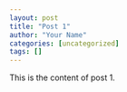 ```yaml
---
layout: post
title: "Post 1"
author: "Your Name"
categories: [uncategorized]
tags: []
---
```


This is the content of post 1.
